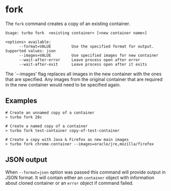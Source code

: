 # fork

The `fork` command creates a copy of an existing container.

```
Usage: turbo fork  <existing container> [<new container name>]

<options> available:
      --format=VALUE         Use the specified format for output. Supported values: json
      --images=VALUE         Use specified images for new container
      --wait-after-error     Leave process open after error
      --wait-after-exit      Leave process open after it exits
```

The `--images' flag replaces all images in the new container with the ones that are specified. Any images from the original container that are required in the new container would need to be specified again.

## Examples

```
# Create an unnamed copy of a container
> turbo fork 28c

# Create a named copy of a container
> turbo fork test-container copy-of-test-container

# Create a copy with Java & Firefox as new main images
> turbo fork chrome-container --images=oracle/jre,mozilla/firefox

```

## JSON output

When `--format=json` option was passed this command will provide output in JSON format. It will contain either an `container` object with information about cloned container or an `error` object if command failed.
